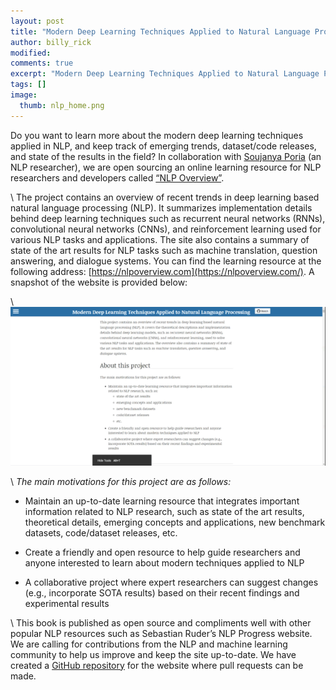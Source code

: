 ```yaml
---
layout: post
title: "Modern Deep Learning Techniques Applied to Natural Language Processing"
author: billy_rick
modified:
comments: true
excerpt: "Modern Deep Learning Techniques Applied to Natural Language Processing"
tags: []
image:
  thumb: nlp_home.png
---
```


Do you want to learn more about the modern deep learning techniques applied in NLP, and keep track of emerging trends, dataset/code releases, and state of the results in the field? In collaboration with [Soujanya Poria](https://twitter.com/soujanyaporia) (an NLP researcher), we are open sourcing an online learning resource for NLP researchers and developers called [“NLP Overview”](https://github.com/omarsar/nlp_overview).

\\
The project contains an overview of recent trends in deep learning based natural language processing (NLP). It summarizes implementation details behind deep learning techniques such as recurrent neural networks (RNNs), convolutional neural networks (CNNs), and reinforcement learning used for various NLP tasks and applications. The site also contains a summary of state of the art results for NLP tasks such as machine translation, question answering, and dialogue systems. You can find the learning resource at the following address: [https://nlpoverview.com](https://nlpoverview.com/). A snapshot of the website is provided below:

\\
![alt txt](https://github.com/omarsar/omarsar.github.io/blob/master/images/nlp_overview.gif?raw=true)

\\
*The main motivations for this project are as follows:*

- Maintain an up-to-date learning resource that integrates important information related to NLP research, such as state of the art results, theoretical details, emerging concepts and applications, new benchmark datasets, code/dataset releases, etc.

- Create a friendly and open resource to help guide researchers and anyone interested to learn about modern techniques applied to NLP

- A collaborative project where expert researchers can suggest changes (e.g., incorporate SOTA results) based on their recent findings and experimental results

\\
This book is published as open source and compliments well with other popular NLP resources such as Sebastian Ruder’s NLP Progress website. We are calling for contributions from the NLP and machine learning community to help us improve and keep the site up-to-date. We have created a [GitHub repository](https://github.com/omarsar/nlp_overview) for the website where pull requests can be made.